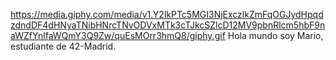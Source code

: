 [
](https://media.giphy.com/media/v1.Y2lkPTc5MGI3NjExczlkZmFqOGJydHpqdzdndDF4dHNyaTNibHNrcTNvODVxMTk3cTJkcSZlcD12MV9pbnRlcm5hbF9naWZfYnlfaWQmY3Q9Zw/quEsMOrr3hmQ8/giphy.gif)https://media.giphy.com/media/v1.Y2lkPTc5MGI3NjExczlkZmFqOGJydHpqdzdndDF4dHNyaTNibHNrcTNvODVxMTk3cTJkcSZlcD12MV9pbnRlcm5hbF9naWZfYnlfaWQmY3Q9Zw/quEsMOrr3hmQ8/giphy.gif
Hola mundo soy Mario, estudiante de 42-Madrid.
